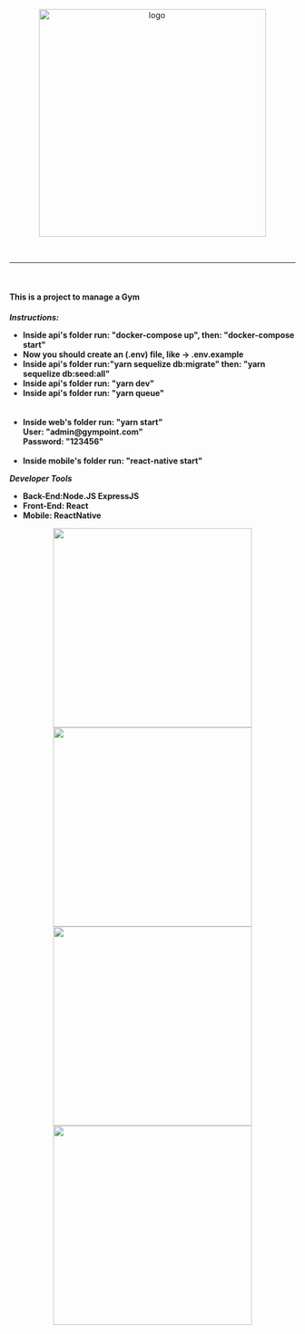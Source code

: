 <p align="center">
  <img src="_images/logo.png"  width="400" alt="logo"/>
</p><br>
<hr><br>
<h4>This is a project to manage a Gym<h4>
<i>Instructions:</i>
<ul>
  <li>Inside api's folder run: "docker-compose up", then: "docker-compose start"</li>
  <li>Now you should create an (.env) file, like -> .env.example</li>
  <li>Inside api's folder run:"yarn sequelize db:migrate" then: "yarn sequelize db:seed:all"</li>
  <li>Inside api's folder run: "yarn dev"</li>
  <li>Inside api's folder run: "yarn queue"</li>
  <br><br>
  <li>Inside web's folder run: "yarn start"
  <br>
  User: "admin@gympoint.com"<br>
  Password: "123456"
  
  </li><br>
  <li>Inside mobile's folder run: "react-native start"</li>
</ul>

<i>Developer Tools</i>
<ul>
  <li>Back-End:Node.JS ExpressJS</li>
  <li>Front-End: React</li>
  <li>Mobile: ReactNative</li>
</ul>

<p align="center">
  <img src="_images/back1.png" width="350" />
  <img src="_images/back2.png" width="350" />
  <img src="_images/back3.png" width="350" />
  <img src="_images/back4.png" width="350" />
</p>

